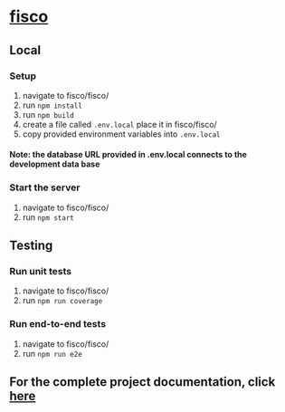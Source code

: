 # [fisco](https://fisco.social/)

## Local
### Setup 
1. navigate to fisco/fisco/
2. run ``npm install``
3. run ``npm build``
4. create a file called ``.env.local`` place it in fisco/fisco/
5. copy provided environment variables into ``.env.local``
#### Note: the database URL provided in .env.local connects to the development data base

### Start the server
1. navigate to fisco/fisco/
2. run ``npm start``

## Testing
### Run unit tests
1. navigate to fisco/fisco/
2. run ``npm run coverage``

### Run end-to-end tests
1. navigate to fisco/fisco/
2. run ``npm run e2e``

## For the complete project documentation, click [here](https://docs.google.com/document/d/1RMdfvFb9Hu0y9cLgaM8NDjAhtJDZPDw-JVDqmp1DBoI/edit?usp=sharing)

